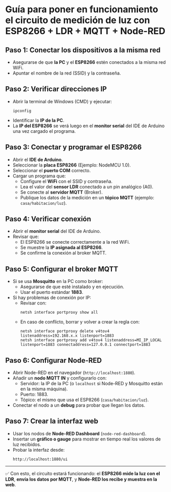 # Guía para poner en funcionamiento el circuito de medición de luz con ESP8266 + LDR + MQTT + Node-RED

## Paso 1: Conectar los dispositivos a la misma red
- Asegurarse de que **la PC** y el **ESP8266** estén conectados a la misma red WiFi.  
- Apuntar el nombre de la red (SSID) y la contraseña.  

## Paso 2: Verificar direcciones IP
- Abrir la terminal de Windows (CMD) y ejecutar:  
  ```
  ipconfig
  ```  
- Identificar la **IP de la PC**.  
- La **IP del ESP8266** se verá luego en el **monitor serial** del IDE de Arduino una vez cargado el programa.  

## Paso 3: Conectar y programar el ESP8266
- Abrir el **IDE de Arduino**.  
- Seleccionar la **placa ESP8266** (Ejemplo: NodeMCU 1.0).  
- Seleccionar el **puerto COM** correcto.  
- Cargar un programa que:  
  - Configure el **WiFi** con el SSID y contraseña.  
  - Lea el valor del **sensor LDR** conectado a un pin analógico (A0).  
  - Se conecte al **servidor MQTT** (Broker).  
  - Publique los datos de la medición en un **tópico MQTT** (ejemplo: `casa/habitacion/luz`).  

## Paso 4: Verificar conexión
- Abrir el **monitor serial** del IDE de Arduino.  
- Revisar que:  
  - El ESP8266 se conecte correctamente a la red WiFi.  
  - Se muestre la **IP asignada al ESP8266**.  
  - Se confirme la conexión al broker MQTT.  

## Paso 5: Configurar el broker MQTT
- Si se usa **Mosquitto** en la PC como broker:  
  - Asegurarse de que esté instalado y en ejecución.  
  - Usar el puerto estándar **1883**.  
- Si hay problemas de conexión por IP:  
  - Revisar con:  
    ```
    netsh interface portproxy show all
    ```  
  - En caso de conflicto, borrar y volver a crear la regla con:  
    ```
    netsh interface portproxy delete v4tov4 listenaddress=192.168.x.x listenport=1883
    netsh interface portproxy add v4tov4 listenaddress=MI_IP_LOCAL listenport=1883 connectaddress=127.0.0.1 connectport=1883
    ```  

## Paso 6: Configurar Node-RED
- Abrir Node-RED en el navegador (`http://localhost:1880`).  
- Añadir un **nodo MQTT IN** y configurarlo con:  
  - Servidor: la IP de la PC (o `localhost` si Node-RED y Mosquitto están en la misma máquina).  
  - Puerto: 1883.  
  - Tópico: el mismo que usa el ESP8266 (`casa/habitacion/luz`).  
- Conectar el nodo a un **debug** para probar que llegan los datos.  

## Paso 7: Crear la interfaz web
- Usar los nodos de **Node-RED Dashboard** (`node-red-dashboard`).  
- Insertar un **gráfico o gauge** para mostrar en tiempo real los valores de luz recibidos.  
- Probar la interfaz desde:  
  ```
  http://localhost:1880/ui
  ```  

---
✅ Con esto, el circuito estará funcionando: el **ESP8266 mide la luz con el LDR**, **envía los datos por MQTT**, y **Node-RED los recibe y muestra en la web**.  
